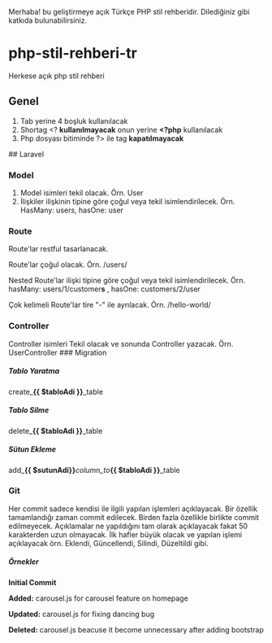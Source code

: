 Merhaba! bu geliştirmeye açık Türkçe PHP stil rehberidir. Dilediğiniz gibi katkıda bulunabilirsiniz.

# php-stil-rehberi-tr
Herkese açık php stil rehberi

## Genel
1. Tab yerine 4 boşluk kullanılacak
2. Shortag <? **kullanılmayacak** onun yerine **<?php** kullanılacak
3. Php dosyası bitiminde ?> ile tag **kapatılmayacak**

## Laravel

### Model
1. Model isimleri tekil olacak. Örn. User
2. İlişkiler ilişkinin tipine göre çoğul veya tekil isimlendirilecek. Örn. HasMany: user*s*, hasOne: user

### Route

Route'lar restful tasarlanacak.

Route'lar çoğul olacak. Örn. /users/

Nested Route'lar ilişki tipine göre çoğul veya tekil isimlendirilecek. Örn. hasMany: users/1/customer**s** , hasOne: customers/2/user

Çok kelimeli Route'lar tire "-" ile ayrılacak. Örn. /hello-world/

### Controller

Controller isimleri Tekil olacak ve sonunda Controller yazacak. Örn. UserController
### Migration

##### **Tablo Yaratma** 
create_**{{ $tabloAdi }}**_table

##### **Tablo Silme** 
delete_**{{ $tabloAdi }}**_table

##### **Sütun Ekleme** 
add_**{{ $sutunAdi}}**_column_to_**{{ $tabloAdi }}**_table

### Git

Her commit sadece kendisi ile ilgili yapılan işlemleri açıklayacak. Bir özellik tamamlandığı zaman commit edilecek. Birden fazla özellikle birlikte commit edilmeyecek. Açıklamalar ne yapıldığını tam olarak açıklayacak fakat 50 karakterden uzun olmayacak. İlk hafler büyük olacak ve yapılan işlemi açıklayacak örn. Eklendi, Güncellendi, Silindi, Düzeltildi gibi.

##### Örnekler

**Initial Commit**

**Added:** carousel.js for carousel feature on homepage

**Updated:** carousel.js for fixing dancing bug

**Deleted:** carousel.js beacuse it become unnecessary after adding bootstrap 


